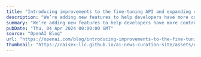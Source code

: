 ```yaml
---
title: "Introducing improvements to the fine-tuning API and expanding our custom models program"
description: "We’re adding new features to help developers have more control over fine-tuning and announcing new ways to build custom models with OpenAI."
summary: "We’re adding new features to help developers have more control over fine-tuning and announcing new ways to build custom models with OpenAI."
pubDate: "Thu, 04 Apr 2024 00:00:00 GMT"
source: "OpenAI Blog"
url: "https://openai.com/blog/introducing-improvements-to-the-fine-tuning-api-and-expanding-our-custom-models-program"
thumbnail: "https://raisex-llc.github.io/ai-news-curation-site/assets/openai_logo.png"
---
```


